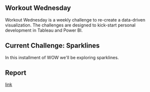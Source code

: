 ## Workout Wednesday
Workout Wednesday is a weekly challenge to re-create a data-driven visualization. The challenges are designed to kick-start personal development in Tableau and Power BI.

## Current Challenge: Sparklines
In this installment of WOW we'll be exploring sparklines.

## Report
[link](https://app.powerbi.com/view?r=eyJrIjoiNmUxY2IyNzgtNWE3My00Mzg1LWFkYmYtOGZiMzMwYTA4YmJmIiwidCI6IjEwMmY4MzcyLTBlMWUtNDFhMy04ZWU4LTZhOTQ5NzAyZjcxNCJ9)